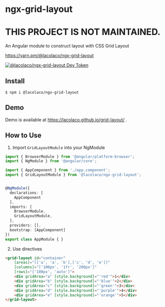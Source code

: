 # ngx-grid-layout

# THIS PROJECT IS NOT MAINTAINED.

An Angular module to construct layout with CSS Grid Layout

https://yarn.pm/@lacolaco/ngx-grid-layout

[![@lacolaco/ngx-grid-layout Dev Token](https://badge.devtoken.rocks/@lacolaco/ngx-grid-layout)](https://devtoken.rocks/package/@lacolaco/ngx-grid-layout)

## Install

```
$ npm i @lacolaco/ngx-grid-layout
```

## Demo

Demo is available at https://lacolaco.github.io/grid-layout/ .

## How to Use

 1. Import `GridLayoutModule` into your NgModule

```ts
import { BrowserModule } from '@angular/platform-browser';
import { NgModule } from '@angular/core';

import { AppComponent } from './app.component';
import { GridLayoutModule } from '@lacolaco/ngx-grid-layout';


@NgModule({
  declarations: [
    AppComponent
  ],
  imports: [
    BrowserModule,
    GridLayoutModule,
  ],
  providers: [],
  bootstrap: [AppComponent]
})
export class AppModule { }
```

 2. Use directives

```html
<grid-layout id="container" 
    [areas]="[['a', 'a', 'b'],['c', 'd', 'e']]" 
    [columns]="['100px', '1fr', '200px']" 
    [rows]="['100px', 'auto']">
    <div gridArea="a" [style.background]="'red'">1</div>
    <div gridArea="b" [style.background]="'blue'">2</div>
    <div gridArea="c" [style.background]="'green'">3</div>
    <div gridArea="d" [style.background]="'purple'">4</div>
    <div gridArea="e" [style.background]="'orange'">5</div>
</grid-layout>
```
